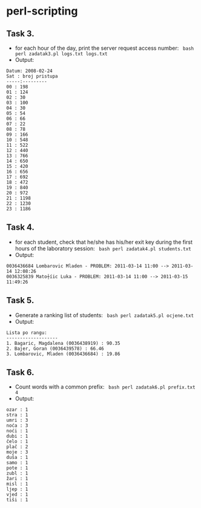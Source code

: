 # perl-scripting

## Task 3.
* for each hour of the day, print the server request access number:
``` bash perl zadatak3.pl logs.txt logs.txt```
* Output:
```
Datum: 2008-02-24
Sat : broj pristupa
-----:---------
00 : 198
01 : 124
02 : 30
03 : 100
04 : 30
05 : 54
06 : 66
07 : 22
08 : 78
09 : 166
10 : 548
11 : 522
12 : 440
13 : 766
14 : 650
15 : 420
16 : 656
17 : 692
18 : 472
19 : 840
20 : 972
21 : 1198
22 : 1230
23 : 1186
```

## Task 4.
* for each student, check that he/she has his/her exit key during the first hours of the laboratory session:
``` bash perl zadatak4.pl students.txt```
* Output:
```
0036436684 Lombarovic Mladen - PROBLEM: 2011-03-14 11:00 --> 2011-03-14 12:08:26
0036325839 Mato┼íic Luka - PROBLEM: 2011-03-14 11:00 --> 2011-03-15 11:49:26

```

## Task 5.
* Generate a ranking list of students:
``` bash perl zadatak5.pl ocjene.txt```
* Output:
```
Lista po rangu:
-------------------                       
1. Bagaric, Magdalena (0036438919) : 90.35
2. Bajer, Goran (0036439578) : 66.46      
3. Lombarovic, Mladen (0036436684) : 19.86

```

## Task 6.
* Count words with a common prefix:
``` bash perl zadatak6.pl prefix.txt 4```
* Output:
```
ozar : 1
stra : 1
umri : 3
noća : 3
noći : 1
dubi : 1
čelo : 1
plač : 2
moje : 3
duša : 1
samo : 1
pote : 1
zubl : 1
žari : 1
misl : 1
ljep : 1
vjed : 1
tiši : 1
```
